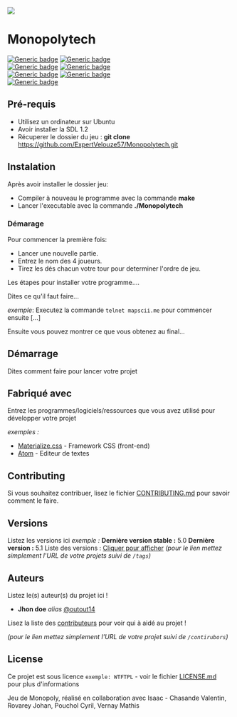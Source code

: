 ![](https://i.imgur.com/tpSdT3S.png)

# Monopolytech
[![Generic badge](https://img.shields.io/badge/Type-Game-black.svg)]()
[![Generic badge](https://img.shields.io/badge/Players-4-black.svg)]()
<br/>
[![Generic badge](https://img.shields.io/badge/Language-C-green.svg)](https://fr.wikipedia.org/wiki/C_(langage))
[![Generic badge](https://img.shields.io/badge/Made_With-SDL_1.2.15-green.svg)](https://www.libsdl.org/download-1.2.php)
<br/>
[![Generic badge](https://img.shields.io/badge/Helped_by-OpenClassrooms_for_SDL-red.svg)](https://openclassrooms.com/fr/courses/19980-apprenez-a-programmer-en-c/17117-installation-de-la-sdl)
[![Generic badge](https://img.shields.io/badge/Helped_by-OpenClassrooms_for_use_GITHUB-red.svg)](https://openclassrooms.com/fr/courses/2342361-gerez-votre-code-avec-git-et-github)
<br/>
[![Generic badge](https://img.shields.io/badge/Run_on-Ubuntu_18.04.4-blank.svg)](https://ubuntu-fr.org/)

## Pré-requis
- Utilisez un ordinateur sur Ubuntu
- Avoir installer la SDL 1.2
- Récuperer le dossier du jeu : <b/>git clone</b> https://github.com/ExpertVelouze57/Monopolytech.git

## Instalation
Après avoir installer le dossier jeu:
* Compiler à nouveau le programme avec la commande **make**
* Lancer l'executable avec la commande **./Monopolytech**


### Démarage
Pour commencer la première fois:
* Lancer une nouvelle partie.
* Entrez le nom des 4 joueurs.
* Tirez les dés chacun votre tour pour determiner l'ordre de jeu.

Les étapes pour installer votre programme....

Dites ce qu'il faut faire...

_exemple_: Executez la commande ``telnet mapscii.me`` pour commencer ensuite [...]


Ensuite vous pouvez montrer ce que vous obtenez au final...

## Démarrage

Dites comment faire pour lancer votre projet

## Fabriqué avec

Entrez les programmes/logiciels/ressources que vous avez utilisé pour développer votre projet

_exemples :_
* [Materialize.css](http://materializecss.com) - Framework CSS (front-end)
* [Atom](https://atom.io/) - Editeur de textes

## Contributing

Si vous souhaitez contribuer, lisez le fichier [CONTRIBUTING.md](https://example.org) pour savoir comment le faire.

## Versions
Listez les versions ici 
_exemple :_
**Dernière version stable :** 5.0
**Dernière version :** 5.1
Liste des versions : [Cliquer pour afficher](https://github.com/your/project-name/tags)
_(pour le lien mettez simplement l'URL de votre projets suivi de ``/tags``)_

## Auteurs
Listez le(s) auteur(s) du projet ici !
* **Jhon doe** _alias_ [@outout14](https://github.com/outout14)

Lisez la liste des [contributeurs](https://github.com/your/project/contributors) pour voir qui à aidé au projet !

_(pour le lien mettez simplement l'URL de votre projet suivi de ``/contirubors``)_

## License

Ce projet est sous licence ``exemple: WTFTPL`` - voir le fichier [LICENSE.md](LICENSE.md) pour plus d'informations

Jeu de Monopoly, réalisé en collaboration avec Isaac - Chasande Valentin, Rovarey Johan, Pouchol Cyril, Vernay Mathis
